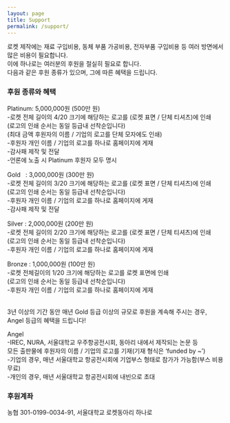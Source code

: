 ```yaml
---
layout: page
title: Support
permalink: /support/
---
```

로켓 제작에는 재료 구입비용, 동체 부품 가공비용, 전자부품 구입비용 등 여러 방면에서 많은 비용이 필요합니다. <br/>
이에 하나로는 여러분의 후원을 절실히 필요로 합니다.<br/>
다음과 같은 후원 종류가 있으며, 그에 따른 혜택을 드립니다.<br/>

### 후원 종류와 혜택<br/>
Platinum: 5,000,000원 (500만 원)<br/>
-로켓 전체 길이의 4/20 크기에 해당하는 로고를 (로켓 표면 / 단체 티셔츠)에 인쇄<br/>
(로고의 인쇄 순서는 동일 등급내 선착순입니다)<br/>
(최대 금액 후원자의 이름 / 기업의 로고를 단체 모자에도 인쇄)<br/>
-후원자 개인 이름 / 기업의 로고를 하나로 홈페이지에 게재<br/>
-감사패 제작 및 전달<br/>
-언론에 노출 시 Platinum 후원자 모두 명시<br/>

Gold    : 3,000,000원 (300만 원)<br/>
-로켓 전체 길이의 3/20 크기에 해당하는 로고를 (로켓 표면 / 단체 티셔츠)에 인쇄<br/>
(로고의 인쇄 순서는 동일 등급내 선착순입니다)<br/>
-후원자 개인 이름 / 기업의 로고를 하나로 홈페이지에 게재<br/>
-감사패 제작 및 전달<br/>

Silver  : 2,000,000원 (200만 원)<br/>
-로켓 전체 길이의 2/20 크기에 해당하는 로고를 (로켓 표면 / 단체 티셔츠)에 인쇄<br/>
(로고의 인쇄 순서는 동일 등급내 선착순입니다)<br/>
-후원자 개인 이름 / 기업의 로고를 하나로 홈페이지에 게재<br/>

Bronze  : 1,000,000원 (100만 원)<br/>
-로켓 전체길이의 1/20 크기에 해당하는 로고를 로켓 표면에 인쇄<br/>
(로고의 인쇄 순서는 동일 등급내 선착순입니다)<br/>
-후원자 개인 이름 / 기업의 로고를 하나로 홈페이지에 게재<br/><br/>

3년 이상의 기간 동안 매년 Gold 등급 이상의 규모로 후원을 계속해 주시는 경우, Angel 등급의 혜택을 드립니다!<br/>

Angel<br/>
-IREC, NURA, 서울대학교 우주항공전시회, 동아리 내에서 제작되는 논문 등 <br/>
모든 출판물에 후원자의 이름 / 기업의 로고를 기재(기재 형식은 ‘funded by ~’)<br/>
-기업의 경우, 매년 서울대학교 항공전시회에 기업부스 형태로 참가가 가능함(부스 비용 무료)<br/>
-개인의 경우, 매년 서울대학교 항공전시회에 내빈으로 초대
<br/>

### 후원계좌<br/>
농협 301-0199-0034-91, 서울대학교 로켓동아리 하나로

